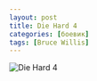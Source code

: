 ```yaml
---
layout: post
title: Die Hard 4
categories: [боевик]
tags: [Bruce Willis]
---
```


![Die Hard 4](https://m.media-amazon.com/images/M/MV5BNDQxMDE1OTg4NV5BMl5BanBnXkFtZTcwMTMzOTQzMw@@._V1_SY1000_CR0,0,679,1000_AL_.jpg)
